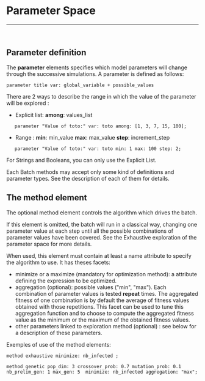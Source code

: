 # Parameter Space

---






<br />


## Parameter definition
The **parameter** elements specifies which model parameters will change through the successive simulations.
A parameter is defined as follows:
```
parameter title var: global_variable + possible_values
```

There are 2 ways to describe the range in which the value of the parameter will be explored  :
  * Explicit list: **among**: values\_list
```
   parameter "Value of toto:" var: toto among: [1, 3, 7, 15, 100]; 
```
  * Range : **min**: min\_value **max**: max\_value **step**: increment\_step
```
   parameter "Value of toto:" var: toto min: 1 max: 100 step: 2;
```

For Strings and Booleans, you can only use the Explicit List.

Each Batch methods may accept only some kind of definitions and parameter types. See the description of each of them for details.

## The method element
The optional method element controls the algorithm which drives the batch.

If this element is omitted, the batch will run in a classical way, changing one parameter value at each step until all the possible combinations of parameter values have been covered. See the Exhaustive exploration of the parameter space for more details.

When used, this element must contain at least a name attribute to specify the algorithm to use. It has theses facets:
  * minimize or a maximize (mandatory for optimization method): a attribute defining the expression to be optimized.
  * aggregation (optional): possible values ("min", "max"). Each combination of parameter values is tested **repeat** times. The aggregated fitness of one combination is by default the average of fitness values obtained with those repetitions. This facet can be used to tune this aggregation function and to choose to compute the aggregated fitness value as the minimum or the maximum of the obtained fitness values.
  * other parameters linked to exploration method (optional) : see below for a description of these parameters.

Exemples of use of the method elements:
```
method exhaustive minimize: nb_infected ;

method genetic pop_dim: 3 crossover_prob: 0.7 mutation_prob: 0.1 nb_prelim_gen: 1 max_gen: 5  minimize: nb_infected aggregation: "max";
```